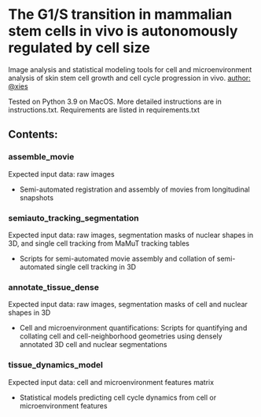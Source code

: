 # The G1/S transition in mammalian stem cells in vivo is autonomously regulated by cell size
Image analysis and statistical modeling tools for cell and microenvironment analysis of skin stem cell growth and cell cycle progression in vivo. [author: @xies](https://github.com/xies)

Tested on Python 3.9 on MacOS. More detailed instructions are in instructions.txt. Requirements are listed in requirements.txt

## Contents:

### assemble_movie
Expected input data: raw images
* Semi-automated registration and assembly of movies from longitudinal snapshots

### semiauto_tracking_segmentation
Expected input data: raw images, segmentation masks of nuclear shapes in 3D, and single cell tracking from MaMuT tracking tables
* Scripts for semi-automated movie assembly and collation of semi-automated single cell tracking in 3D

### annotate_tissue_dense
Expected input data: raw images, segmentation masks of cell and nuclear shapes in 3D
* Cell and microenvironment quantifications: Scripts for quantifying and collating cell and cell-neighborhood geometries using densely annotated 3D cell and nuclear segmentations

### tissue_dynamics_model
Expected input data: cell and microenvironment features matrix
* Statistical models predicting cell cycle dynamics from cell or microenvironment features
